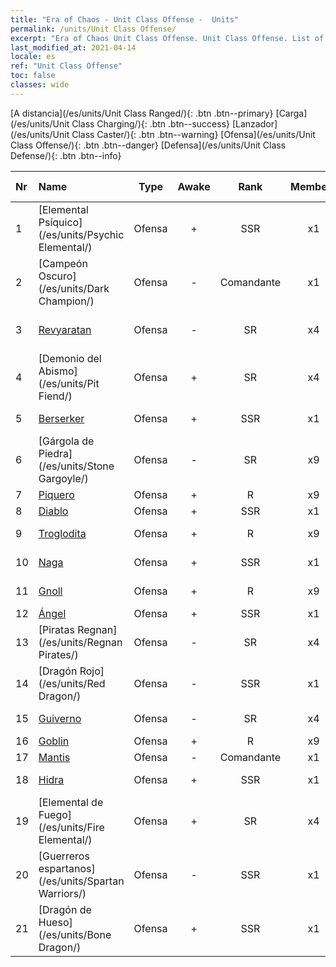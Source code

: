 ```yaml
---
title: "Era of Chaos - Unit Class Offense -  Units"
permalink: /units/Unit Class Offense/
excerpt: "Era of Chaos Unit Class Offense. Unit Class Offense. List of Unit Class in Era of Chaos"
last_modified_at: 2021-04-14
locale: es
ref: "Unit Class Offense"
toc: false
classes: wide
---
```

 [A distancia](/es/units/Unit Class Ranged/){: .btn .btn--primary} [Carga](/es/units/Unit Class Charging/){: .btn .btn--success} [Lanzador](/es/units/Unit Class Caster/){: .btn .btn--warning} [Ofensa](/es/units/Unit Class Offense/){: .btn .btn--danger} [Defensa](/es/units/Unit Class Defense/){: .btn .btn--info} 

  | Nr |         Name        |   Type   | Awake |    Rank   |   Members     |  Stars  | Exclusive | Attack  |     HP    |  Awaken Name  |
  |:---|:--------------------|:--------:|:-----:|:---------:|:-------------:|:-------:|:---------:|:-------:|:---------:|:--------------|
  | 1 | [Elemental Psíquico](/es/units/Psychic Elemental/) | Ofensa | + | SSR | x1 | <i class="fas fa-star"/><i class="fas fa-star"/><i class="fas fa-star"/> | - | 212.0 | 1749 |  Elemental de Magia  |
  | 2 | [Campeón Oscuro](/es/units/Dark Champion/) | Ofensa | - | Comandante | x1 | <i class="fas fa-star"/><i class="fas fa-star"/><i class="fas fa-star"/> | - | 1029.5 | 9504 |   -   |
  | 3 | [Revyaratan](/es/units/Revyaratan/) | Ofensa | - | SR | x4 | <i class="fas fa-star"/><i class="fas fa-star"/><i class="fas fa-star"/> | - | 1267.1 | 7128 |  Monstruo Marino Ancestral  |
  | 4 | [Demonio del Abismo](/es/units/Pit Fiend/) | Ofensa | + | SR | x4 | <i class="fas fa-star"/><i class="fas fa-star"/> | - | 174.9 | 1850 |  Señor del Abismo  |
  | 5 | [Berserker](/es/units/Berserker/) | Ofensa | + | SSR | x1 | <i class="fas fa-star"/><i class="fas fa-star"/><i class="fas fa-star"/> | - | 678.8 | 5317 |  Aullador de Muerte  |
  | 6 | [Gárgola de Piedra](/es/units/Stone Gargoyle/) | Ofensa | - | SR | x9 | <i class="fas fa-star"/><i class="fas fa-star"/> | - | 48.0 | 300 |    |
  | 7 | [Piquero](/es/units/Pikeman/) | Ofensa | + | R | x9 | <i class="fas fa-star"/> | - | 84.4 | 645 |  Alabardero  |
  | 8 | [Diablo](/es/units/Devil/) | Ofensa | + | SSR | x1 | <i class="fas fa-star"/><i class="fas fa-star"/><i class="fas fa-star"/> | - | 792.0 | 5431 |  Archidiablo  |
  | 9 | [Troglodita](/es/units/Troglodyte/) | Ofensa | + | R | x9 | <i class="fas fa-star"/> | - | 86.0 | 744 |  Troglodita Oscuro  |
  | 10 | [Naga](/es/units/Naga/) | Ofensa | + | SSR | x1 | <i class="fas fa-star"/><i class="fas fa-star"/><i class="fas fa-star"/> | + | 79.4 | 811 |  Naga Reina  |
  | 11 | [Gnoll](/es/units/Gnoll/) | Ofensa | + | R | x9 | <i class="fas fa-star"/> | - | 84.4 | 761 |  Guerrero Gnoll  |
  | 12 | [Ángel](/es/units/Angel/) | Ofensa | + | SSR | x1 | <i class="fas fa-star"/><i class="fas fa-star"/><i class="fas fa-star"/> | - | 792.0 | 5431 |  Arcángel  |
  | 13 | [Piratas Regnan](/es/units/Regnan Pirates/) | Ofensa | - | SR | x4 | <i class="fas fa-star"/><i class="fas fa-star"/> | + | 99.3 | 695 |  Rey de los Piratas  |
  | 14 | [Dragón Rojo](/es/units/Red Dragon/) | Ofensa | - | SSR | x1 | <i class="fas fa-star"/><i class="fas fa-star"/><i class="fas fa-star"/> | - | 769.3 | 5431 |   -   |
  | 15 | [Guiverno](/es/units/Wyvern/) | Ofensa | - | SR | x4 | <i class="fas fa-star"/><i class="fas fa-star"/><i class="fas fa-star"/> | - | 500.0 | 5544 |  Guiverno Monarca  |
  | 16 | [Goblin](/es/units/Goblin/) | Ofensa | + | R | x9 | <i class="fas fa-star"/> | - | 82.7 | 761 |  Hobgoblin  |
  | 17 | [Mantis](/es/units/Mantis/) | Ofensa | - | Comandante | x1 | <i class="fas fa-star"/><i class="fas fa-star"/><i class="fas fa-star"/> | - | 1140.4 | 6336 |   -   |
  | 18 | [Hidra](/es/units/Hydra/) | Ofensa | + | SSR | x1 | <i class="fas fa-star"/><i class="fas fa-star"/><i class="fas fa-star"/> | - | 769.3 | 5770 |  Hidra del Caos  |
  | 19 | [Elemental de Fuego](/es/units/Fire Elemental/) | Ofensa | + | SR | x4 | <i class="fas fa-star"/><i class="fas fa-star"/> | - | 195.0 | 1682 |  Elemental de Energía  |
  | 20 | [Guerreros espartanos](/es/units/Spartan Warriors/) | Ofensa | - | SSR | x1 | <i class="fas fa-star"/><i class="fas fa-star"/><i class="fas fa-star"/> | - | 216.0 | 2825 |   -   |
  | 21 | [Dragón de Hueso](/es/units/Bone Dragon/) | Ofensa | + | SSR | x1 | <i class="fas fa-star"/><i class="fas fa-star"/><i class="fas fa-star"/> | - | 758.0 | 5770 |  Dragón Fantasma  |
